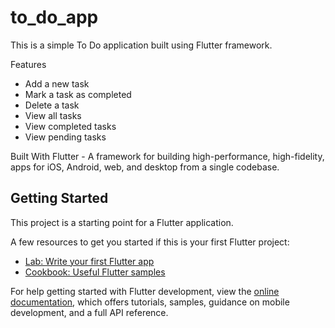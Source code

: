 # to_do_app

This is a simple To Do application built using Flutter framework.

Features
- Add a new task
- Mark a task as completed
- Delete a task
- View all tasks
- View completed tasks
- View pending tasks

Built With
Flutter - A framework for building high-performance, high-fidelity, apps for iOS, Android, web, and desktop from a single codebase.

## Getting Started

This project is a starting point for a Flutter application.

A few resources to get you started if this is your first Flutter project:

- [Lab: Write your first Flutter app](https://docs.flutter.dev/get-started/codelab)
- [Cookbook: Useful Flutter samples](https://docs.flutter.dev/cookbook)

For help getting started with Flutter development, view the
[online documentation](https://docs.flutter.dev/), which offers tutorials,
samples, guidance on mobile development, and a full API reference.
